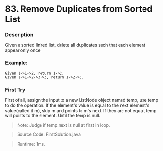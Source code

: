 # 83. Remove Duplicates from Sorted List
### Description
Given a sorted linked list, delete all duplicates such that each element appear only once.

### Example:
```
Given 1->1->2, return 1->2.
Given 1->1->2->3->3, return 1->2->3.
```

### First Try
First of all, assign the input to a new ListNode object named temp, use temp to do the operation. If the element's value is equal to the next element's value(called it m), skip m and points to m's next. If they are not equal, temp will points to the element. Until the temp is null.

>Note: Judge if temp.next is null at first in loop.

> Source Code: FirstSolution.java

> Runtime: 1ms.
